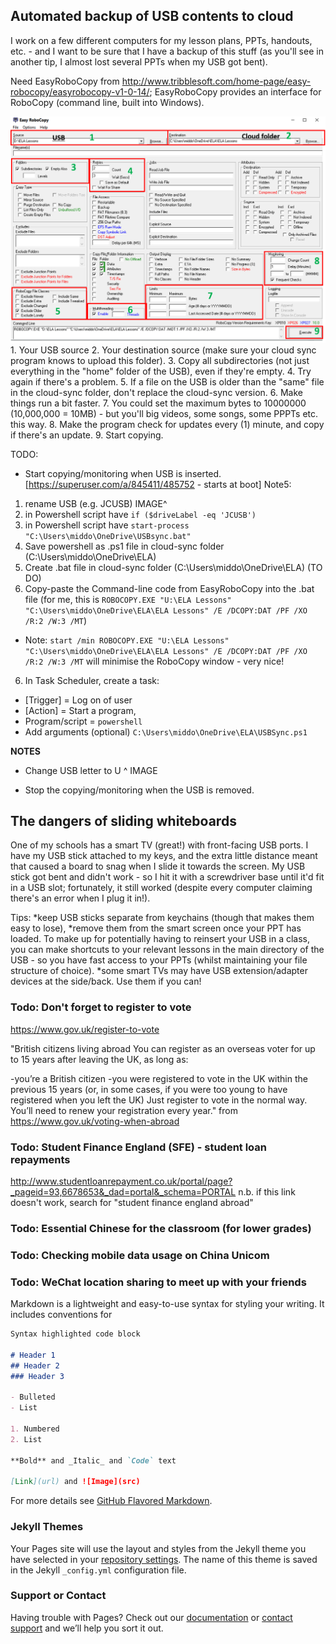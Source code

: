 ## Automated backup of USB contents to cloud
I work on a few different computers for my lesson plans, PPTs, handouts, etc. - and I want to be sure that I have a backup of this stuff (as you'll see in another tip, I almost lost several PPTs when my USB got bent).

Need EasyRoboCopy from http://www.tribblesoft.com/home-page/easy-robocopy/easyrobocopy-v1-0-14/; EasyRoboCopy provides an interface for RoboCopy (command line, built into Windows).

<img src="img/Annotated.png" class="inline"/>
1. Your USB source
2. Your destination source (make sure your cloud sync program knows to upload this folder).
3. Copy all subdirectories (not just everything in the "home" folder of the USB), even if they're empty.
4. Try again if there's a problem.
5. If a file on the USB is older than the "same" file in the cloud-sync folder, don't replace the cloud-sync version.
6. Make things run a bit faster.
7. You could set the maximum bytes to 10000000 (10,000,000 = 10MB) - but you'll big videos, some songs, some PPPTs etc. this way.
8. Make the program check for updates every (1) minute, and copy if there's an update.
9. Start copying.

TODO: 
- Start copying/monitoring when USB is inserted. [https://superuser.com/a/845411/485752 - starts at boot]
Note5: 
1. rename USB (e.g. JCUSB)
IMAGE^
2. in Powershell script have `if ($driveLabel -eq 'JCUSB')`
2. in Powershell script have `start-process "C:\Users\middo\OneDrive\USBsync.bat"`
3. Save powershell as .ps1 file in cloud-sync folder (C:\Users\middo\OneDrive\ELA) 
4. Create .bat file in cloud-sync folder (C:\Users\middo\OneDrive\ELA) (TO DO)
5. Copy-paste the Command-line code from EasyRoboCopy into the .bat file (for me, this is `ROBOCOPY.EXE "U:\ELA Lessons" "C:\Users\middo\OneDrive\ELA\ELA Lessons" /E /DCOPY:DAT /PF /XO /R:2 /W:3 /MT`)
- Note: `start /min ROBOCOPY.EXE "U:\ELA Lessons" "C:\Users\middo\OneDrive\ELA\ELA Lessons" /E /DCOPY:DAT /PF /XO /R:2 /W:3 /MT` will minimise the RoboCopy window - very nice!
6. In Task Scheduler, create a task:
- [Trigger] = Log on of user 
- [Action] = Start a program, 
- Program/script = `powershell`
- Add arguments (optional) `C:\Users\middo\OneDrive\ELA\USBSync.ps1`

**NOTES** 
- Change USB letter to U
^ IMAGE


- Stop the copying/monitoring when the USB is removed.




## The dangers of sliding whiteboards
One of my schools has a smart TV (great!) with front-facing USB ports. I have my USB stick attached to my keys, and the extra little distance meant that caused a board to snag when I slide it towards the screen. My USB stick got bent and didn't work - so I hit it with a screwdriver base until it'd fit in a USB slot; fortunately, it still worked (despite every computer claiming there's an error when I plug it in!).

Tips: 
*keep USB sticks separate from keychains (though that makes them easy to lose), 
*remove them from the smart screen once your PPT has loaded. To make up for potentially having to reinsert your USB in a class, you can make shortcuts to your relevant lessons in the main directory of the USB - so you have fast access to your PPTs (whilst maintaining your file structure of choice).
*some smart TVs may have USB extension/adapter devices at the side/back. Use them if you can!

### Todo: Don't forget to register to vote 
https://www.gov.uk/register-to-vote 

"British citizens living abroad
You can register as an overseas voter for up to 15 years after leaving the UK, as long as:

-you’re a British citizen
-you were registered to vote in the UK within the previous 15 years (or, in some cases, if you were too young to have registered when you left the UK)
Just register to vote in the normal way. You’ll need to renew your registration every year."
 from https://www.gov.uk/voting-when-abroad

### Todo: Student Finance England (SFE) - student loan repayments 
http://www.studentloanrepayment.co.uk/portal/page?_pageid=93,6678653&_dad=portal&_schema=PORTAL
n.b. if this link doesn't work, search for "student finance england abroad"


### Todo: Essential Chinese for the classroom (for lower grades)

### Todo: Checking mobile data usage on China Unicom

### Todo: WeChat location sharing to meet up with your friends




Markdown is a lightweight and easy-to-use syntax for styling your writing. It includes conventions for

```markdown
Syntax highlighted code block

# Header 1
## Header 2
### Header 3

- Bulleted
- List

1. Numbered
2. List

**Bold** and _Italic_ and `Code` text

[Link](url) and ![Image](src)
```

For more details see [GitHub Flavored Markdown](https://guides.github.com/features/mastering-markdown/).

### Jekyll Themes

Your Pages site will use the layout and styles from the Jekyll theme you have selected in your [repository settings](https://github.com/IdiosApps/ShanghaiTeacherTips/settings). The name of this theme is saved in the Jekyll `_config.yml` configuration file.

### Support or Contact

Having trouble with Pages? Check out our [documentation](https://help.github.com/categories/github-pages-basics/) or [contact support](https://github.com/contact) and we’ll help you sort it out.
